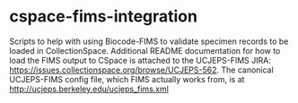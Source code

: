 # cspace-fims-integration
Scripts to help with using Biocode-FIMS to validate specimen records to be loaded in CollectionSpace. Additional README documentation for how to load the FIMS output to CSpace is attached to the UCJEPS-FIMS JIRA: https://issues.collectionspace.org/browse/UCJEPS-562. The canonical UCJEPS-FIMS config file, which FIMS actually works from, is at http://ucjeps.berkeley.edu/ucjeps_fims.xml
